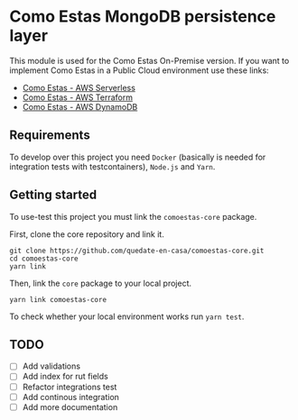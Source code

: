 # Como Estas MongoDB persistence layer

This module is used for the Como Estas On-Premise version. If you want to implement Como Estas in a Public Cloud environment use these links:

- [Como Estas - AWS Serverless](https://github.com/quedate-en-casa/comoestas-serverless)
- [Como Estas - AWS Terraform](https://github.com/quedate-en-casa/comoestas-serverless)
- [Como Estas - AWS DynamoDB](https://github.com/quedate-en-casa/comoestas-serverless)

## Requirements

To develop over this project you need `Docker` (basically is needed for integration tests with testcontainers), `Node.js` and `Yarn`.

## Getting started

To use-test this project you must link the `comoestas-core` package.

First, clone the core repository and link it.

```shell
git clone https://github.com/quedate-en-casa/comoestas-core.git
cd comoestas-core
yarn link
```

Then, link the `core` package to your local project.

```shell
yarn link comoestas-core
```

To check whether your local environment works run `yarn test`.

## TODO

- [ ] Add validations
- [ ] Add index for rut fields
- [ ] Refactor integrations test
- [ ] Add continous integration
- [ ] Add more documentation
